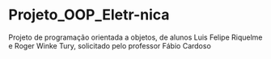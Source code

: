 # Projeto_OOP_Eletr-nica
Projeto de programação orientada a objetos, de alunos Luis Felipe Riquelme e Roger Winke Tury, solicitado pelo professor Fábio Cardoso
